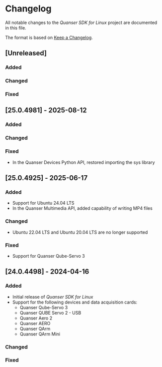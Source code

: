 # Changelog
All notable changes to the *Quanser SDK for Linux* project are documented in this file.

The format is based on [Keep a Changelog](https://keepachangelog.com/en/1.1.0/).


## [Unreleased]
### Added

### Changed

### Fixed


## [25.0.4981] - 2025-08-12
### Added

### Changed

### Fixed
- In the Quanser Devices Python API, restored importing the sys library


## [25.0.4925] - 2025-06-17
### Added
- Support for Ubuntu 24.04 LTS 
- In the Quanser Multimedia API, added capability of writing MP4 files

### Changed
- Ubuntu 22.04 LTS and Ubuntu 20.04 LTS are no longer supported 

### Fixed
- Support for Quanser Qube-Servo 3


## [24.0.4498] - 2024-04-16
### Added
- Initial release of *Quanser SDK for Linux*
- Support for the following devices and data acquisition cards:
    - Quanser Qube-Servo 3
    - Quanser QUBE Servo 2 - USB
    - Quanser Aero 2
    - Quanser AERO
    - Quanser QArm
    - Quanser QArm Mini 

### Changed

### Fixed
